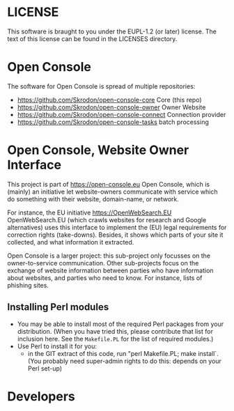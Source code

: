 
# LICENSE

This software is braught to you under the EUPL-1.2 (or later) license.
The text of this license can be found in the LICENSES directory.

# Open Console

The software for Open Console is spread of multiple repositories:
  * <https://github.com/Skrodon/open-console-core> Core (this repo)
  * <https://github.com/Skrodon/open-console-owner> Owner Website
  * <https://github.com/Skrodon/open-console-connect> Connection provider
  * <https://github.com/Skrodon/open-console-tasks> batch processing

# Open Console, Website Owner Interface
 
This project is part of https://open-console.eu Open Console, which is
(mainly) an initiative let website-owners communicate with service
which do something with their website, domain-name, or network.

For instance, the EU initiative https://OpenWebSearch.EU OpenWebSearch.EU
(which crawls websites for research and Google alternatives) uses this
interface to implement the (EU) legal requirements for correction rights
(take-downs).  Besides, it shows which parts of your site it collected,
and what information it extracted.

Open Console is a larger project: this sub-project only focusses on the
owner-to-service communication.  Other sub-projects focus on the exchange
of website information between parties who have information about websites,
and parties who need to know.  For instance, lists of phishing sites.

## Installing Perl modules

  * You may be able to install most of the required Perl packages from your distribution.  (When you have tried this, please contribute that list for inclusion here.  See the `Makefile.PL` for the list of required modules.)
  * Use Perl to install it for you:
	  * in the GIT extract of this code, run "perl Makefile.PL; make install`.  (You probably need super-admin rights to do this: depends on your Perl set-up)

# Developers
